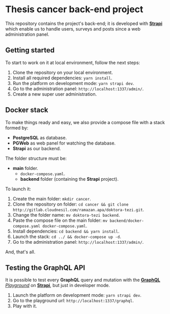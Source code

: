 # Thesis cancer back-end project

This repository contains the project's back-end; it is developed with [**Strapi**](https://strapi.io/) which enable us to handle users, surveys and posts since a web administration panel.

## Getting started

To start to work on it at local environment, follow the next steps:

1. Clone the repository on your local environment.
2. Install all required dependencies: `yarn install`.
3. Run the platform on development mode: `yarn strapi dev`.
4. Go to the administration panel: `http://localhost:1337/admin/`.
5. Create a new super user administration.

## Docker stack

To make things ready and easy, we also provide a compose file with a stack formed by:

- **PostgreSQL** as database.
- **PGWeb** as web panel for watching the database.
- **Strapi** as our backend.

The folder structure must be:

- **main** folder.
  - `docker-compose.yaml`.
  - **backend** folder (containing the **Strapi** project).

To launch it:

1. Create the main folder: `mkdir cancer`.
2. Clone the repository on folder: `cd cancer && git clone http://gitlab.cloudnesil.com/ramazan.apa/doktora-tezi.git`.
3. Change the folder name: `mv doktora-tezi backend`.
4. Paste the compose file on the main folder: `mv backend/docker-compose.yaml docker-compose.yaml`.
5. Install dependencies: `cd backend && yarn install`.
6. Launch the stack: `cd ../ && docker-compose up -d`.
7. Go to the administration panel: `http://localhost:1337/admin/`.

And, that's all.

## Testing the GraphQL API

It is possible to test every **GraphQL** query and mutation with the [**GraphQL** _Playground_](https://www.apollographql.com/docs/apollo-server/testing/graphql-playground/) on [**Strapi**](https://strapi.io/documentation/developer-docs/latest/developer-resources/content-api/integrations/graphql.html#fetch-your-restaurant-collection-type), but just in developer mode.

1. Launch the platform on development mode: `yarn strapi dev`.
2. Go to the playground _url_: `http://localhost:1337/graphql`.
3. Play with it.
